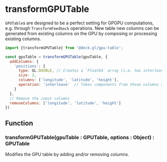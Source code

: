 # transformGPUTable

`GPUTable`s are designed to be a perfect setting for GPGPU computations, e.g. through `TransformFeedback` operations. New table new columns can be generated from existing columns on the GPU by composing or processing existing columns.

```js
import {transformGPUTable} from '@deck.gl/gpu-table';

const gpuTable = transformGPUTable(gpuTable, {
  addColumns: {
    'positions': {
      type: GL.DOUBLE, // Creates a `Float64` array (i.e. two interleaved Float32Arrays with high-low values)
      size: 3,
      columns: ['longitude', 'latitude', 'height'],
      operation: 'interleave'  // Takes components from those columns and interleave them
    }
  },
  // Remove the input columns
  removeColumns: ['longitude', 'latitude', 'height']
})
```

## Function

### transformGPUTable(gpuTable : GPUTable, options : Object) : GPUTable

Modifies the GPU table by adding and/or removing columns.
